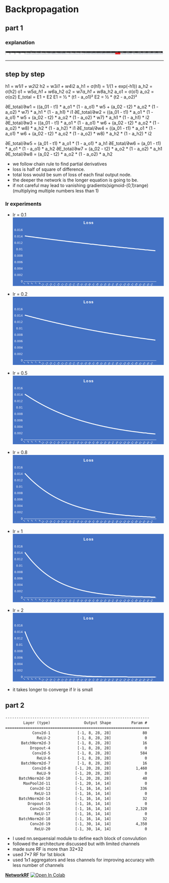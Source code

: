 # Backpropagation 

## part 1


### explanation 

![alt text](https://github.com/srikanthp1/S6/blob/main/images/1.png?raw=true)

----------
step by step 
----------

h1 = w1*i1 + w2*i2
h2 = w3*i1 + w4*i2
a_h1 = σ(h1) = 1/(1 + exp(-h1))
a_h2 = σ(h2)
o1 = w5*a_h1 + w6*a_h2
o2 = w7*a_h1 + w8*a_h2
a_o1 = σ(o1)
a_o2 = σ(o2)
E_total = E1 + E2
E1 = ½ * (t1 - a_o1)²
E2 = ½ * (t2 - a_o2)²

∂E_total/∂w1 = ((a_01 - t1) * a_o1 * (1 - a_o1) * w5 +  (a_02 - t2) * a_o2 * (1 - a_o2) * w7) * a_h1 * (1 - a_h1) * i1
∂E_total/∂w2 = ((a_01 - t1) * a_o1 * (1 - a_o1) * w5 +  (a_02 - t2) * a_o2 * (1 - a_o2) * w7) * a_h1 * (1 - a_h1) * i2
∂E_total/∂w3 = ((a_01 - t1) * a_o1 * (1 - a_o1) * w6 +  (a_02 - t2) * a_o2 * (1 - a_o2) * w8) * a_h2 * (1 - a_h2) * i1
∂E_total/∂w4 = ((a_01 - t1) * a_o1 * (1 - a_o1) * w6 +  (a_02 - t2) * a_o2 * (1 - a_o2) * w8) * a_h2 * (1 - a_h2) * i2

∂E_total/∂w5 = (a_01 - t1) * a_o1 * (1 - a_o1) *  a_h1
∂E_total/∂w6 = (a_01 - t1) * a_o1 * (1 - a_o1) *  a_h2
∂E_total/∂w7 = (a_02 - t2) * a_o2 * (1 - a_o2) *  a_h1
∂E_total/∂w8 = (a_02 - t2) * a_o2 * (1 - a_o2) *  a_h2

* we follow chain rule to find partial derivatives 
* loss is half of square of difference. 
* total loss would be sum of loss of each final output node.
* the deeper the network is the longer equation is going to be. 
* if not careful may lead to vanishing gradients(sigmoid-(0,1)range)(multiplying multiple numbers less than 1)

### lr experiments 

- lr = 0.1
![alt text](https://github.com/srikanthp1/S6/blob/main/images/lr01.png?raw=true)

- lr = 0.2
![alt text](https://github.com/srikanthp1/S6/blob/main/images/lr02.png?raw=true)

- lr = 0.5
![alt text](https://github.com/srikanthp1/S6/blob/main/images/lr05.png?raw=true)

- lr = 0.8
![alt text](https://github.com/srikanthp1/S6/blob/main/images/lr08.png?raw=true)

- lr = 1
![alt text](https://github.com/srikanthp1/S6/blob/main/images/lr10.png?raw=true)

- lr = 2
![alt text](https://github.com/srikanthp1/S6/blob/main/images/lr20.png?raw=true)

* it takes longer to converge if lr is small 

## part 2

```
----------------------------------------------------------------
        Layer (type)               Output Shape         Param #
================================================================
            Conv2d-1            [-1, 8, 28, 28]              80
              ReLU-2            [-1, 8, 28, 28]               0
       BatchNorm2d-3            [-1, 8, 28, 28]              16
           Dropout-4            [-1, 8, 28, 28]               0
            Conv2d-5            [-1, 8, 28, 28]             584
              ReLU-6            [-1, 8, 28, 28]               0
       BatchNorm2d-7            [-1, 8, 28, 28]              16
            Conv2d-8           [-1, 20, 28, 28]           1,460
              ReLU-9           [-1, 20, 28, 28]               0
      BatchNorm2d-10           [-1, 20, 28, 28]              40
        MaxPool2d-11           [-1, 20, 14, 14]               0
           Conv2d-12           [-1, 16, 14, 14]             336
             ReLU-13           [-1, 16, 14, 14]               0
      BatchNorm2d-14           [-1, 16, 14, 14]              32
          Dropout-15           [-1, 16, 14, 14]               0
           Conv2d-16           [-1, 16, 14, 14]           2,320
             ReLU-17           [-1, 16, 14, 14]               0
      BatchNorm2d-18           [-1, 16, 14, 14]              32
           Conv2d-19           [-1, 30, 14, 14]           4,350
             ReLU-20           [-1, 30, 14, 14]               0

```
* I used nn.sequensial module to define each block of convulution 
* followed the architecture discussed but with limited channels 
* made sure RF is more than 32*32 
* used 7*7 RF for 1st block 
* used 1x1 aggregators and less channels for improving accuracy with less number of channels 


[**NetworkRF**](https://github.com/srikanthp1/S6/blob/main/S6b.ipynb) [![Open In Colab](https://colab.research.google.com/assets/colab-badge.svg)](https://github.com/srikanthp1/S6/blob/main/S6b.ipynb)
